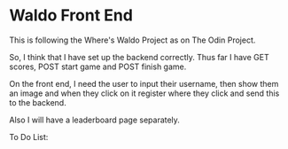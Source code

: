 # Waldo Front End

This is following the Where's Waldo Project as on The Odin Project. 

So, I think that I have set up the backend correctly. Thus far I have GET scores, POST start game and POST finish game. 

On the front end, I need the user to input their username, then show them an image and when they click on it register where they click and send this to the backend. 

Also I will have a leaderboard page separately. 

To Do List: 
